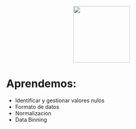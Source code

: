 <p align="center">
  <img width="150px" src="https://i.ibb.co/bXvzjXm/LOGO-h1.png" />
</p>

# Aprendemos:
- Identificar y gestionar valores nulos
- Formato de datos
- Normalizacion
- Data Binning
